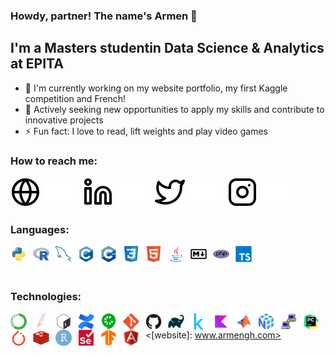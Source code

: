 ### Howdy, partner! The name's Armen 🤠

## I'm a Masters studentin Data Science & Analytics at EPITA
- 🌱 I'm currently working on my website portfolio, my first Kaggle competition and French! 
- 🔎 Actively seeking new opportunities to apply my skills and contribute to innovative projects
- ⚡ Fun fact: I love to read, lift weights and play video games

### How to reach me:

[![website](./img/globe-light.svg)](https://armengh.com#gh-light-mode-only)
[![website](./img/globe-dark.svg)](https://armengh.com#gh-dark-mode-only)
&nbsp;&nbsp;
[![website](./img/linkedin-light.svg)](https://www.linkedin.com/in/armen-haddad-321443111#gh-light-mode-only)
[![website](./img/linkedin-dark.svg)](https://www.linkedin.com/in/armen-haddad-321443111#gh-dark-mode-only)
&nbsp;&nbsp;
[![website](./img/twitter-light.svg)](https://twitter.com/HaddadArmen#gh-light-mode-only)
[![website](./img/twitter-dark.svg)](https://twitter.com/HaddadArmen#gh-dark-mode-only)
&nbsp;&nbsp;
[![website](./img/instagram-light.svg)](https://www.instagram.com/h_armen97#gh-light-mode-only)
[![website](./img/instagram-dark.svg)](https://www.instagram.com/h_armen97#gh-dark-mode-only)

### Languages:
[<img align="left" alt="Python" width="26px" src="https://github.com/devicons/devicon/blob/v2.15.1/icons/python/python-original.svg" style="padding-right:10px;" />](#)
[<img align="left" alt="R" width="26px" src="https://github.com/devicons/devicon/blob/v2.15.1/icons/r/r-original.svg" style="padding-right:10px;" />](#)
[<img align="left" alt="MySQL" width="26px" src="https://github.com/devicons/devicon/blob/v2.15.1/icons/mysql/mysql-original.svg" style="padding-right:10px;" />](#)
[<img align="left" alt="C" width="26px" src="https://github.com/devicons/devicon/blob/v2.15.1/icons/c/c-original.svg" style="padding-right:10px;" />](#)
[<img align="left" alt="CPP" width="26px" src="https://github.com/devicons/devicon/blob/v2.15.1/icons/cplusplus/cplusplus-original.svg" style="padding-right:10px;" />](#)
[<img align="left" alt="CSS" width="26px" src="https://github.com/devicons/devicon/blob/v2.15.1/icons/css3/css3-original.svg" style="padding-right:10px;" />](#)
[<img align="left" alt="HTML" width="26px" src="https://github.com/devicons/devicon/blob/v2.15.1/icons/html5/html5-original.svg" style="padding-right:10px;" />](#)
[<img align="left" alt="Java" width="26px" src="https://github.com/devicons/devicon/blob/v2.15.1/icons/java/java-original.svg" style="padding-right:10px;" />](#)
[<img align="left" alt="Markdown" width="26px" media="(prefers-color-scheme: light)" src="https://github.com/devicons/devicon/blob/v2.15.1/icons/markdown/markdown-original.svg#gh-light-mode-only" style="padding-right:10px;" />](#) <!-- Dark Mode -->
[<img align="left" alt="PHP" width="26px" src="https://github.com/devicons/devicon/blob/v2.15.1/icons/php/php-original.svg" style="padding-right:10px;" />](#)
[<img align="left" alt="TypeScript" width="26px" src="https://github.com/devicons/devicon/blob/v2.15.1/icons/typescript/typescript-original.svg" style="padding-right:10px;" />](#)&nbsp;

&nbsp;

### Technologies:
[<img align="left" alt="Anaconda" width="26px" src="https://github.com/devicons/devicon/blob/v2.15.1/icons/anaconda/anaconda-original.svg" style="padding-right:10px;" />](#)
[<img align="left" alt="Apache" width="26px" src="https://github.com/devicons/devicon/blob/v2.15.1/icons/apache/apache-line.svg" style="padding-right:10px;" />](#) <!-- Dark Mode -->
[<img align="left" alt="Bash" width="26px" src="https://github.com/devicons/devicon/blob/v2.15.1/icons/bash/bash-original.svg" style="padding-right:10px;" />](#) <!-- Dark Mode -->
[<img align="left" alt="Confluence" width="26px" src="https://github.com/devicons/devicon/blob/v2.15.1/icons/confluence/confluence-original.svg" style="padding-right:10px;" />](#)
[<img align="left" alt="Cucumber" width="26px" src="https://github.com/devicons/devicon/blob/v2.15.1/icons/cucumber/cucumber-plain.svg" style="padding-right:10px;" />](#)
[<img align="left" alt="Git" width="26px" src="https://github.com/devicons/devicon/blob/v2.15.1/icons/git/git-original.svg" style="padding-right:10px;" />](#)
[<img align="left" alt="GitHub" width="26px" src="https://github.com/devicons/devicon/blob/v2.15.1/icons/github/github-original.svg" style="padding-right:10px;" />](#) <!-- Dark Mode -->
[<img align="left" alt="Gradle" width="26px" src="https://github.com/devicons/devicon/blob/v2.15.1/icons/gradle/gradle-plain.svg" style="padding-right:10px;" />](#)
<!-- IntelliJ -->
<!-- Jira -->
[<img align="left" alt="Kaggle" width="26px" src="https://github.com/devicons/devicon/blob/v2.15.1/icons/kaggle/kaggle-original.svg" style="padding-right:10px;" />](#)
[<img align="left" alt="Kotlin" width="26px" src="https://github.com/devicons/devicon/blob/v2.15.1/icons/kotlin/kotlin-original.svg" style="padding-right:10px;" />](#)
[<img align="left" alt="Matlab" width="26px" src="https://github.com/devicons/devicon/blob/v2.15.1/icons/matlab/matlab-original.svg" style="padding-right:10px;" />](#)
[<img align="left" alt="Numpy" width="26px" src="https://github.com/devicons/devicon/blob/v2.15.1/icons/numpy/numpy-original.svg" style="padding-right:10px;" />](#)
[<img align="left" alt="Putty" width="26px" src="https://github.com/devicons/devicon/blob/v2.15.1/icons/putty/putty-original.svg" style="padding-right:10px;" />](#)
[<img align="left" alt="PyCharm" width="26px" src="https://github.com/devicons/devicon/blob/v2.15.1/icons/pycharm/pycharm-original.svg" style="padding-right:10px;" />](#)
[<img align="left" alt="PyTorch" width="26px" src="https://github.com/devicons/devicon/blob/v2.15.1/icons/pytorch/pytorch-original.svg" style="padding-right:10px;" />](#)
[<img align="left" alt="Redis" width="26px" src="https://github.com/devicons/devicon/blob/v2.15.1/icons/redis/redis-original.svg" style="padding-right:10px;" />](#)
[<img align="left" alt="RStudio" width="26px" src="https://github.com/devicons/devicon/blob/v2.15.1/icons/rstudio/rstudio-original.svg" style="padding-right:10px;" />](#)
[<img align="left" alt="Selenium" width="26px" src="https://github.com/devicons/devicon/blob/v2.15.1/icons/selenium/selenium-original.svg" style="padding-right:10px;" />](#)
[<img align="left" alt="TensorFlow" width="26px" src="https://github.com/devicons/devicon/blob/v2.15.1/icons/tensorflow/tensorflow-original.svg" style="padding-right:10px;" />](#)
[<img align="left" alt="Angular" width="26px" src="https://github.com/devicons/devicon/blob/v2.15.1/icons/angularjs/angularjs-original.svg" style="padding-right:10px;" />](#)



<[website]: www.armengh.com>

